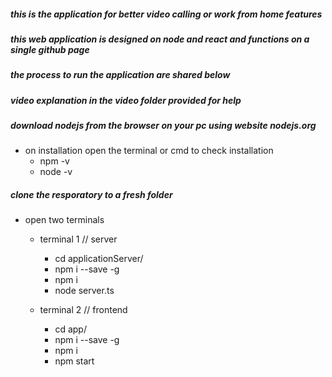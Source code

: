 ##### this is the application for better video calling or work from home features

##### this web application is designed on node and react and functions on a single github page

##### the process to run the application are shared below

##### video explanation in the video folder provided for help

##### download nodejs from the browser on your pc using website nodejs.org

- on installation open the terminal or cmd to check installation
  - npm -v
  - node -v

##### clone the resporatory to a fresh folder

- open two terminals

  - terminal 1 // server

    - cd applicationServer/
    - npm i --save -g
    - npm i
    - node server.ts

  - terminal 2 // frontend

    - cd app/
    - npm i --save -g
    - npm i
    - npm start
